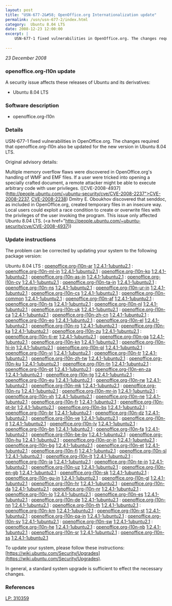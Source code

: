 ```yaml
---
layout: post
title: "USN-677-2&#58; OpenOffice.org Internationalization update"
permalink: /usn/usn-677-2/index.html
category:  Ubuntu 8.04 LTS
date: 2008-12-23 12:00:00
excerpt: |
    USN-677-1 fixed vulnerabilities in OpenOffice.org. The changes required that openoffice.org-l10n also be updated for the new version in Ubuntu 8.04 LTS.
    
--- 
```

 
 

*23 December 2008*

### openoffice.org-l10n update

A security issue affects these releases of Ubuntu and its derivatives:

* Ubuntu 8.04 LTS

### Software description

* openoffice.org-l10n 

### Details

USN-677-1 fixed vulnerabilities in OpenOffice.org. The changes required that openoffice.org-l10n also be updated for the new version in Ubuntu 8.04 LTS.

Original advisory details:

 Multiple memory overflow flaws were discovered in OpenOffice.org&#39;s handling of WMF and EMF files. If a user were tricked into opening a specially crafted document, a remote attacker might be able to execute arbitrary code with user privileges. ([CVE-2008-4937](http://people.ubuntu.com/~ubuntu-security/cve/CVE-2008-2237">CVE-2008-2237</a>, <a href="http://people.ubuntu.com/~ubuntu-security/cve/CVE-2008-2238">CVE-2008-2238</a>) Dmitry E. Oboukhov discovered that senddoc, as included in OpenOffice.org, created temporary files in an insecure way. Local users could exploit a race condition to create or overwrite files with the privileges of the user invoking the program. This issue only affected Ubuntu 8.04 LTS. (<a href="http://people.ubuntu.com/~ubuntu-security/cve/CVE-2008-4937)) 

### Update instructions

The problem can be corrected by updating your system to the following package version:

Ubuntu 8.04 LTS
 : [openoffice.org-l10n-ar](https://launchpad.net/ubuntu/+source/openoffice.org-l10n) <span> [1:2.4.1-1ubuntu2.1](https://launchpad.net/ubuntu/+source/openoffice.org-l10n/1:2.4.1-1ubuntu2.1) </span> 
 : [openoffice.org-l10n-ml-in](https://launchpad.net/ubuntu/+source/openoffice.org-l10n) <span> [1:2.4.1-1ubuntu2.1](https://launchpad.net/ubuntu/+source/openoffice.org-l10n/1:2.4.1-1ubuntu2.1) </span> 
 : [openoffice.org-l10n-ko](https://launchpad.net/ubuntu/+source/openoffice.org-l10n) <span> [1:2.4.1-1ubuntu2.1](https://launchpad.net/ubuntu/+source/openoffice.org-l10n/1:2.4.1-1ubuntu2.1) </span> 
 : [openoffice.org-l10n-as-in](https://launchpad.net/ubuntu/+source/openoffice.org-l10n) <span> [1:2.4.1-1ubuntu2.1](https://launchpad.net/ubuntu/+source/openoffice.org-l10n/1:2.4.1-1ubuntu2.1) </span> 
 : [openoffice.org-l10n-cy](https://launchpad.net/ubuntu/+source/openoffice.org-l10n) <span> [1:2.4.1-1ubuntu2.1](https://launchpad.net/ubuntu/+source/openoffice.org-l10n/1:2.4.1-1ubuntu2.1) </span> 
 : [openoffice.org-l10n-ta-in](https://launchpad.net/ubuntu/+source/openoffice.org-l10n) <span> [1:2.4.1-1ubuntu2.1](https://launchpad.net/ubuntu/+source/openoffice.org-l10n/1:2.4.1-1ubuntu2.1) </span> 
 : [openoffice.org-l10n-ns](https://launchpad.net/ubuntu/+source/openoffice.org-l10n) <span> [1:2.4.1-1ubuntu2.1](https://launchpad.net/ubuntu/+source/openoffice.org-l10n/1:2.4.1-1ubuntu2.1) </span> 
 : [openoffice.org-l10n-ur-in](https://launchpad.net/ubuntu/+source/openoffice.org-l10n) <span> [1:2.4.1-1ubuntu2.1](https://launchpad.net/ubuntu/+source/openoffice.org-l10n/1:2.4.1-1ubuntu2.1) </span> 
 : [openoffice.org-l10n-cs](https://launchpad.net/ubuntu/+source/openoffice.org-l10n) <span> [1:2.4.1-1ubuntu2.1](https://launchpad.net/ubuntu/+source/openoffice.org-l10n/1:2.4.1-1ubuntu2.1) </span> 
 : [openoffice.org-l10n-common](https://launchpad.net/ubuntu/+source/openoffice.org-l10n) <span> [1:2.4.1-1ubuntu2.1](https://launchpad.net/ubuntu/+source/openoffice.org-l10n/1:2.4.1-1ubuntu2.1) </span> 
 : [openoffice.org-l10n-af](https://launchpad.net/ubuntu/+source/openoffice.org-l10n) <span> [1:2.4.1-1ubuntu2.1](https://launchpad.net/ubuntu/+source/openoffice.org-l10n/1:2.4.1-1ubuntu2.1) </span> 
 : [openoffice.org-l10n-ts](https://launchpad.net/ubuntu/+source/openoffice.org-l10n) <span> [1:2.4.1-1ubuntu2.1](https://launchpad.net/ubuntu/+source/openoffice.org-l10n/1:2.4.1-1ubuntu2.1) </span> 
 : [openoffice.org-l10n-nl](https://launchpad.net/ubuntu/+source/openoffice.org-l10n) <span> [1:2.4.1-1ubuntu2.1](https://launchpad.net/ubuntu/+source/openoffice.org-l10n/1:2.4.1-1ubuntu2.1) </span> 
 : [openoffice.org-l10n-uk](https://launchpad.net/ubuntu/+source/openoffice.org-l10n) <span> [1:2.4.1-1ubuntu2.1](https://launchpad.net/ubuntu/+source/openoffice.org-l10n/1:2.4.1-1ubuntu2.1) </span> 
 : [openoffice.org-l10n-ca](https://launchpad.net/ubuntu/+source/openoffice.org-l10n) <span> [1:2.4.1-1ubuntu2.1](https://launchpad.net/ubuntu/+source/openoffice.org-l10n/1:2.4.1-1ubuntu2.1) </span> 
 : [openoffice.org-l10n-zh-cn](https://launchpad.net/ubuntu/+source/openoffice.org-l10n) <span> [1:2.4.1-1ubuntu2.1](https://launchpad.net/ubuntu/+source/openoffice.org-l10n/1:2.4.1-1ubuntu2.1) </span> 
 : [openoffice.org-l10n-eo](https://launchpad.net/ubuntu/+source/openoffice.org-l10n) <span> [1:2.4.1-1ubuntu2.1](https://launchpad.net/ubuntu/+source/openoffice.org-l10n/1:2.4.1-1ubuntu2.1) </span> 
 : [openoffice.org-l10n-el](https://launchpad.net/ubuntu/+source/openoffice.org-l10n) <span> [1:2.4.1-1ubuntu2.1](https://launchpad.net/ubuntu/+source/openoffice.org-l10n/1:2.4.1-1ubuntu2.1) </span> 
 : [openoffice.org-l10n-ro](https://launchpad.net/ubuntu/+source/openoffice.org-l10n) <span> [1:2.4.1-1ubuntu2.1](https://launchpad.net/ubuntu/+source/openoffice.org-l10n/1:2.4.1-1ubuntu2.1) </span> 
 : [openoffice.org-l10n-ka](https://launchpad.net/ubuntu/+source/openoffice.org-l10n) <span> [1:2.4.1-1ubuntu2.1](https://launchpad.net/ubuntu/+source/openoffice.org-l10n/1:2.4.1-1ubuntu2.1) </span> 
 : [openoffice.org-l10n-zu](https://launchpad.net/ubuntu/+source/openoffice.org-l10n) <span> [1:2.4.1-1ubuntu2.1](https://launchpad.net/ubuntu/+source/openoffice.org-l10n/1:2.4.1-1ubuntu2.1) </span> 
 : [openoffice.org-l10n-ti-er](https://launchpad.net/ubuntu/+source/openoffice.org-l10n) <span> [1:2.4.1-1ubuntu2.1](https://launchpad.net/ubuntu/+source/openoffice.org-l10n/1:2.4.1-1ubuntu2.1) </span> 
 : [openoffice.org-l10n-ga](https://launchpad.net/ubuntu/+source/openoffice.org-l10n) <span> [1:2.4.1-1ubuntu2.1](https://launchpad.net/ubuntu/+source/openoffice.org-l10n/1:2.4.1-1ubuntu2.1) </span> 
 : [openoffice.org-l10n-kn](https://launchpad.net/ubuntu/+source/openoffice.org-l10n) <span> [1:2.4.1-1ubuntu2.1](https://launchpad.net/ubuntu/+source/openoffice.org-l10n/1:2.4.1-1ubuntu2.1) </span> 
 : [openoffice.org-l10n-hi-in](https://launchpad.net/ubuntu/+source/openoffice.org-l10n) <span> [1:2.4.1-1ubuntu2.1](https://launchpad.net/ubuntu/+source/openoffice.org-l10n/1:2.4.1-1ubuntu2.1) </span> 
 : [openoffice.org-l10n-pl](https://launchpad.net/ubuntu/+source/openoffice.org-l10n) <span> [1:2.4.1-1ubuntu2.1](https://launchpad.net/ubuntu/+source/openoffice.org-l10n/1:2.4.1-1ubuntu2.1) </span> 
 : [openoffice.org-l10n-vi](https://launchpad.net/ubuntu/+source/openoffice.org-l10n) <span> [1:2.4.1-1ubuntu2.1](https://launchpad.net/ubuntu/+source/openoffice.org-l10n/1:2.4.1-1ubuntu2.1) </span> 
 : [openoffice.org-l10n-tr](https://launchpad.net/ubuntu/+source/openoffice.org-l10n) <span> [1:2.4.1-1ubuntu2.1](https://launchpad.net/ubuntu/+source/openoffice.org-l10n/1:2.4.1-1ubuntu2.1) </span> 
 : [openoffice.org-l10n-zh-tw](https://launchpad.net/ubuntu/+source/openoffice.org-l10n) <span> [1:2.4.1-1ubuntu2.1](https://launchpad.net/ubuntu/+source/openoffice.org-l10n/1:2.4.1-1ubuntu2.1) </span> 
 : [openoffice.org-l10n-ku](https://launchpad.net/ubuntu/+source/openoffice.org-l10n) <span> [1:2.4.1-1ubuntu2.1](https://launchpad.net/ubuntu/+source/openoffice.org-l10n/1:2.4.1-1ubuntu2.1) </span> 
 : [openoffice.org-l10n-tn](https://launchpad.net/ubuntu/+source/openoffice.org-l10n) <span> [1:2.4.1-1ubuntu2.1](https://launchpad.net/ubuntu/+source/openoffice.org-l10n/1:2.4.1-1ubuntu2.1) </span> 
 : [openoffice.org-l10n-pt](https://launchpad.net/ubuntu/+source/openoffice.org-l10n) <span> [1:2.4.1-1ubuntu2.1](https://launchpad.net/ubuntu/+source/openoffice.org-l10n/1:2.4.1-1ubuntu2.1) </span> 
 : [openoffice.org-l10n-en-za](https://launchpad.net/ubuntu/+source/openoffice.org-l10n) <span> [1:2.4.1-1ubuntu2.1](https://launchpad.net/ubuntu/+source/openoffice.org-l10n/1:2.4.1-1ubuntu2.1) </span> 
 : [openoffice.org-l10n-tg](https://launchpad.net/ubuntu/+source/openoffice.org-l10n) <span> [1:2.4.1-1ubuntu2.1](https://launchpad.net/ubuntu/+source/openoffice.org-l10n/1:2.4.1-1ubuntu2.1) </span> 
 : [openoffice.org-l10n-eu](https://launchpad.net/ubuntu/+source/openoffice.org-l10n) <span> [1:2.4.1-1ubuntu2.1](https://launchpad.net/ubuntu/+source/openoffice.org-l10n/1:2.4.1-1ubuntu2.1) </span> 
 : [openoffice.org-l10n-rw](https://launchpad.net/ubuntu/+source/openoffice.org-l10n) <span> [1:2.4.1-1ubuntu2.1](https://launchpad.net/ubuntu/+source/openoffice.org-l10n/1:2.4.1-1ubuntu2.1) </span> 
 : [openoffice.org-l10n-mk](https://launchpad.net/ubuntu/+source/openoffice.org-l10n) <span> [1:2.4.1-1ubuntu2.1](https://launchpad.net/ubuntu/+source/openoffice.org-l10n/1:2.4.1-1ubuntu2.1) </span> 
 : [openoffice.org-l10n-ru](https://launchpad.net/ubuntu/+source/openoffice.org-l10n) <span> [1:2.4.1-1ubuntu2.1](https://launchpad.net/ubuntu/+source/openoffice.org-l10n/1:2.4.1-1ubuntu2.1) </span> 
 : [openoffice.org-l10n-mr-in](https://launchpad.net/ubuntu/+source/openoffice.org-l10n) <span> [1:2.4.1-1ubuntu2.1](https://launchpad.net/ubuntu/+source/openoffice.org-l10n/1:2.4.1-1ubuntu2.1) </span> 
 : [openoffice.org-l10n-xh](https://launchpad.net/ubuntu/+source/openoffice.org-l10n) <span> [1:2.4.1-1ubuntu2.1](https://launchpad.net/ubuntu/+source/openoffice.org-l10n/1:2.4.1-1ubuntu2.1) </span> 
 : [openoffice.org-l10n-ne](https://launchpad.net/ubuntu/+source/openoffice.org-l10n) <span> [1:2.4.1-1ubuntu2.1](https://launchpad.net/ubuntu/+source/openoffice.org-l10n/1:2.4.1-1ubuntu2.1) </span> 
 : [openoffice.org-l10n-fr](https://launchpad.net/ubuntu/+source/openoffice.org-l10n) <span> [1:2.4.1-1ubuntu2.1](https://launchpad.net/ubuntu/+source/openoffice.org-l10n/1:2.4.1-1ubuntu2.1) </span> 
 : [openoffice.org-l10n-pt-br](https://launchpad.net/ubuntu/+source/openoffice.org-l10n) <span> [1:2.4.1-1ubuntu2.1](https://launchpad.net/ubuntu/+source/openoffice.org-l10n/1:2.4.1-1ubuntu2.1) </span> 
 : [openoffice.org-l10n-bs](https://launchpad.net/ubuntu/+source/openoffice.org-l10n) <span> [1:2.4.1-1ubuntu2.1](https://launchpad.net/ubuntu/+source/openoffice.org-l10n/1:2.4.1-1ubuntu2.1) </span> 
 : [openoffice.org-l10n-br](https://launchpad.net/ubuntu/+source/openoffice.org-l10n) <span> [1:2.4.1-1ubuntu2.1](https://launchpad.net/ubuntu/+source/openoffice.org-l10n/1:2.4.1-1ubuntu2.1) </span> 
 : [openoffice.org-l10n-dz](https://launchpad.net/ubuntu/+source/openoffice.org-l10n) <span> [1:2.4.1-1ubuntu2.1](https://launchpad.net/ubuntu/+source/openoffice.org-l10n/1:2.4.1-1ubuntu2.1) </span> 
 : [openoffice.org-l10n-ve](https://launchpad.net/ubuntu/+source/openoffice.org-l10n) <span> [1:2.4.1-1ubuntu2.1](https://launchpad.net/ubuntu/+source/openoffice.org-l10n/1:2.4.1-1ubuntu2.1) </span> 
 : [openoffice.org-l10n-it](https://launchpad.net/ubuntu/+source/openoffice.org-l10n) <span> [1:2.4.1-1ubuntu2.1](https://launchpad.net/ubuntu/+source/openoffice.org-l10n/1:2.4.1-1ubuntu2.1) </span> 
 : [openoffice.org-l10n-lv](https://launchpad.net/ubuntu/+source/openoffice.org-l10n) <span> [1:2.4.1-1ubuntu2.1](https://launchpad.net/ubuntu/+source/openoffice.org-l10n/1:2.4.1-1ubuntu2.1) </span> 
 : [openoffice.org-l10n-bn](https://launchpad.net/ubuntu/+source/openoffice.org-l10n) <span> [1:2.4.1-1ubuntu2.1](https://launchpad.net/ubuntu/+source/openoffice.org-l10n/1:2.4.1-1ubuntu2.1) </span> 
 : [openoffice.org-l10n-fa](https://launchpad.net/ubuntu/+source/openoffice.org-l10n) <span> [1:2.4.1-1ubuntu2.1](https://launchpad.net/ubuntu/+source/openoffice.org-l10n/1:2.4.1-1ubuntu2.1) </span> 
 : [openoffice.org-l10n-be-by](https://launchpad.net/ubuntu/+source/openoffice.org-l10n) <span> [1:2.4.1-1ubuntu2.1](https://launchpad.net/ubuntu/+source/openoffice.org-l10n/1:2.4.1-1ubuntu2.1) </span> 
 : [openoffice.org-l10n-hu](https://launchpad.net/ubuntu/+source/openoffice.org-l10n) <span> [1:2.4.1-1ubuntu2.1](https://launchpad.net/ubuntu/+source/openoffice.org-l10n/1:2.4.1-1ubuntu2.1) </span> 
 : [openoffice.org-l10n-or-in](https://launchpad.net/ubuntu/+source/openoffice.org-l10n) <span> [1:2.4.1-1ubuntu2.1](https://launchpad.net/ubuntu/+source/openoffice.org-l10n/1:2.4.1-1ubuntu2.1) </span> 
 : [openoffice.org-l10n-bg](https://launchpad.net/ubuntu/+source/openoffice.org-l10n) <span> [1:2.4.1-1ubuntu2.1](https://launchpad.net/ubuntu/+source/openoffice.org-l10n/1:2.4.1-1ubuntu2.1) </span> 
 : [openoffice.org-l10n-et](https://launchpad.net/ubuntu/+source/openoffice.org-l10n) <span> [1:2.4.1-1ubuntu2.1](https://launchpad.net/ubuntu/+source/openoffice.org-l10n/1:2.4.1-1ubuntu2.1) </span> 
 : [openoffice.org-l10n-fi](https://launchpad.net/ubuntu/+source/openoffice.org-l10n) <span> [1:2.4.1-1ubuntu2.1](https://launchpad.net/ubuntu/+source/openoffice.org-l10n/1:2.4.1-1ubuntu2.1) </span> 
 : [openoffice.org-l10n-sl](https://launchpad.net/ubuntu/+source/openoffice.org-l10n) <span> [1:2.4.1-1ubuntu2.1](https://launchpad.net/ubuntu/+source/openoffice.org-l10n/1:2.4.1-1ubuntu2.1) </span> 
 : [openoffice.org-l10n-lt](https://launchpad.net/ubuntu/+source/openoffice.org-l10n) <span> [1:2.4.1-1ubuntu2.1](https://launchpad.net/ubuntu/+source/openoffice.org-l10n/1:2.4.1-1ubuntu2.1) </span> 
 : [openoffice.org-l10n-ja](https://launchpad.net/ubuntu/+source/openoffice.org-l10n) <span> [1:2.4.1-1ubuntu2.1](https://launchpad.net/ubuntu/+source/openoffice.org-l10n/1:2.4.1-1ubuntu2.1) </span> 
 : [openoffice.org-l10n-te-in](https://launchpad.net/ubuntu/+source/openoffice.org-l10n) <span> [1:2.4.1-1ubuntu2.1](https://launchpad.net/ubuntu/+source/openoffice.org-l10n/1:2.4.1-1ubuntu2.1) </span> 
 : [openoffice.org-l10n-uz](https://launchpad.net/ubuntu/+source/openoffice.org-l10n) <span> [1:2.4.1-1ubuntu2.1](https://launchpad.net/ubuntu/+source/openoffice.org-l10n/1:2.4.1-1ubuntu2.1) </span> 
 : [openoffice.org-l10n-en-gb](https://launchpad.net/ubuntu/+source/openoffice.org-l10n) <span> [1:2.4.1-1ubuntu2.1](https://launchpad.net/ubuntu/+source/openoffice.org-l10n/1:2.4.1-1ubuntu2.1) </span> 
 : [openoffice.org-l10n-sk](https://launchpad.net/ubuntu/+source/openoffice.org-l10n) <span> [1:2.4.1-1ubuntu2.1](https://launchpad.net/ubuntu/+source/openoffice.org-l10n/1:2.4.1-1ubuntu2.1) </span> 
 : [openoffice.org-l10n-gu-in](https://launchpad.net/ubuntu/+source/openoffice.org-l10n) <span> [1:2.4.1-1ubuntu2.1](https://launchpad.net/ubuntu/+source/openoffice.org-l10n/1:2.4.1-1ubuntu2.1) </span> 
 : [openoffice.org-l10n-gl](https://launchpad.net/ubuntu/+source/openoffice.org-l10n) <span> [1:2.4.1-1ubuntu2.1](https://launchpad.net/ubuntu/+source/openoffice.org-l10n/1:2.4.1-1ubuntu2.1) </span> 
 : [openoffice.org-l10n-hr](https://launchpad.net/ubuntu/+source/openoffice.org-l10n) <span> [1:2.4.1-1ubuntu2.1](https://launchpad.net/ubuntu/+source/openoffice.org-l10n/1:2.4.1-1ubuntu2.1) </span> 
 : [openoffice.org-l10n-da](https://launchpad.net/ubuntu/+source/openoffice.org-l10n) <span> [1:2.4.1-1ubuntu2.1](https://launchpad.net/ubuntu/+source/openoffice.org-l10n/1:2.4.1-1ubuntu2.1) </span> 
 : [openoffice.org-l10n-nr](https://launchpad.net/ubuntu/+source/openoffice.org-l10n) <span> [1:2.4.1-1ubuntu2.1](https://launchpad.net/ubuntu/+source/openoffice.org-l10n/1:2.4.1-1ubuntu2.1) </span> 
 : [openoffice.org-l10n-lo](https://launchpad.net/ubuntu/+source/openoffice.org-l10n) <span> [1:2.4.1-1ubuntu2.1](https://launchpad.net/ubuntu/+source/openoffice.org-l10n/1:2.4.1-1ubuntu2.1) </span> 
 : [openoffice.org-l10n-es](https://launchpad.net/ubuntu/+source/openoffice.org-l10n) <span> [1:2.4.1-1ubuntu2.1](https://launchpad.net/ubuntu/+source/openoffice.org-l10n/1:2.4.1-1ubuntu2.1) </span> 
 : [openoffice.org-l10n-de](https://launchpad.net/ubuntu/+source/openoffice.org-l10n) <span> [1:2.4.1-1ubuntu2.1](https://launchpad.net/ubuntu/+source/openoffice.org-l10n/1:2.4.1-1ubuntu2.1) </span> 
 : [openoffice.org-l10n-nn](https://launchpad.net/ubuntu/+source/openoffice.org-l10n) <span> [1:2.4.1-1ubuntu2.1](https://launchpad.net/ubuntu/+source/openoffice.org-l10n/1:2.4.1-1ubuntu2.1) </span> 
 : [openoffice.org-l10n-th](https://launchpad.net/ubuntu/+source/openoffice.org-l10n) <span> [1:2.4.1-1ubuntu2.1](https://launchpad.net/ubuntu/+source/openoffice.org-l10n/1:2.4.1-1ubuntu2.1) </span> 
 : [openoffice.org-l10n-km](https://launchpad.net/ubuntu/+source/openoffice.org-l10n) <span> [1:2.4.1-1ubuntu2.1](https://launchpad.net/ubuntu/+source/openoffice.org-l10n/1:2.4.1-1ubuntu2.1) </span> 
 : [openoffice.org-l10n-st](https://launchpad.net/ubuntu/+source/openoffice.org-l10n) <span> [1:2.4.1-1ubuntu2.1](https://launchpad.net/ubuntu/+source/openoffice.org-l10n/1:2.4.1-1ubuntu2.1) </span> 
 : [openoffice.org-l10n-pa-in](https://launchpad.net/ubuntu/+source/openoffice.org-l10n) <span> [1:2.4.1-1ubuntu2.1](https://launchpad.net/ubuntu/+source/openoffice.org-l10n/1:2.4.1-1ubuntu2.1) </span> 
 : [openoffice.org-l10n-sv](https://launchpad.net/ubuntu/+source/openoffice.org-l10n) <span> [1:2.4.1-1ubuntu2.1](https://launchpad.net/ubuntu/+source/openoffice.org-l10n/1:2.4.1-1ubuntu2.1) </span> 
 : [openoffice.org-l10n-sw](https://launchpad.net/ubuntu/+source/openoffice.org-l10n) <span> [1:2.4.1-1ubuntu2.1](https://launchpad.net/ubuntu/+source/openoffice.org-l10n/1:2.4.1-1ubuntu2.1) </span> 
 : [openoffice.org-l10n-he](https://launchpad.net/ubuntu/+source/openoffice.org-l10n) <span> [1:2.4.1-1ubuntu2.1](https://launchpad.net/ubuntu/+source/openoffice.org-l10n/1:2.4.1-1ubuntu2.1) </span> 
 : [openoffice.org-l10n-nb](https://launchpad.net/ubuntu/+source/openoffice.org-l10n) <span> [1:2.4.1-1ubuntu2.1](https://launchpad.net/ubuntu/+source/openoffice.org-l10n/1:2.4.1-1ubuntu2.1) </span> 
 : [openoffice.org-l10n-sr](https://launchpad.net/ubuntu/+source/openoffice.org-l10n) <span> [1:2.4.1-1ubuntu2.1](https://launchpad.net/ubuntu/+source/openoffice.org-l10n/1:2.4.1-1ubuntu2.1) </span> 
 : [openoffice.org-l10n-ss](https://launchpad.net/ubuntu/+source/openoffice.org-l10n) <span> [1:2.4.1-1ubuntu2.1](https://launchpad.net/ubuntu/+source/openoffice.org-l10n/1:2.4.1-1ubuntu2.1) </span> 

To update your system, please follow these instructions: [https://wiki.ubuntu.com/Security/Upgrades](https://wiki.ubuntu.com/Security/Upgrades).

In general, a standard system upgrade is sufficient to effect the necessary changes. 

### References

 
 [LP: 310359](https://launchpad.net/bugs/310359)
 

